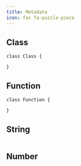 ```yaml
---
title: Metadata
icon: fas fa-puzzle-piece
---
```


## Class
```hulo
class Class {
    
}
```

## Function
```hulo
class Function {

}
```

## String
```hulo

```

## Number
```hulo

```